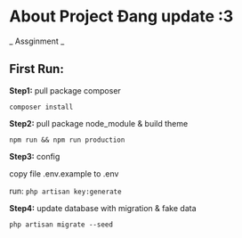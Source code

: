 
# About Project Đang update :3
_ Assginment _


## First Run:
**Step1:**
pull package composer

`composer install`

**Step2:**
pull package node_module & build theme 

`npm run && npm run production`

**Step3:**
config

copy file .env.example to .env

run: `php artisan key:generate`

**Step4:**
update database with migration & fake data

`php artisan migrate --seed`
